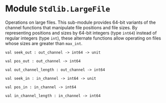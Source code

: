 
# Module `Stdlib.LargeFile`

Operations on large files. This sub-module provides 64-bit variants of the channel functions that manipulate file positions and file sizes. By representing positions and sizes by 64-bit integers (type `int64`) instead of regular integers (type `int`), these alternate functions allow operating on files whose sizes are greater than `max_int`.

```
val seek_out : out_channel -> int64 -> unit
```
```
val pos_out : out_channel -> int64
```
```
val out_channel_length : out_channel -> int64
```
```
val seek_in : in_channel -> int64 -> unit
```
```
val pos_in : in_channel -> int64
```
```
val in_channel_length : in_channel -> int64
```